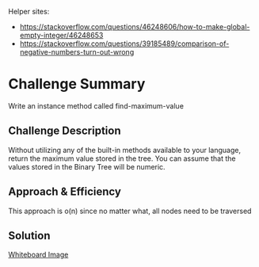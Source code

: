 Helper sites:
- https://stackoverflow.com/questions/46248606/how-to-make-global-empty-integer/46248653
- https://stackoverflow.com/questions/39185489/comparison-of-negative-numbers-turn-out-wrong

# Challenge Summary
<!-- Short summary or background information -->
Write an instance method called find-maximum-value

## Challenge Description
<!-- Description of the challenge -->
Without utilizing any of the built-in methods available to your language, return the maximum value stored in the tree. You can assume that the values stored in the Binary Tree will be numeric.

## Approach & Efficiency
<!-- What approach did you take? Why? What is the Big O space/time for this approach? -->
This approach is o(n) since no matter what, all nodes need to be traversed

## Solution
<!-- Embedded whiteboard image -->
[Whiteboard Image](assets/findMax.png)